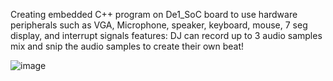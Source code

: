 Creating embedded C++ program on De1_SoC board to use hardware peripherals such as VGA, Microphone, speaker, keyboard, mouse, 7 seg display, and interrupt signals
features:
DJ can record up to 3 audio samples
mix and snip the audio samples to create their own beat!

![image](https://github.com/user-attachments/assets/7c4d6bba-0ae3-4bd0-a180-c53c42eb52a4)
